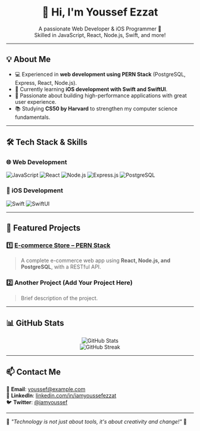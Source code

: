 <h1 align="center">👋 Hi, I'm Youssef Ezzat</h1>

<p align="center">
  A passionate Web Developer & iOS Programmer 🚀<br>
  Skilled in JavaScript, React, Node.js, Swift, and more!
</p>

---

## 💡 About Me  
- 💻 Experienced in **web development using PERN Stack** (PostgreSQL, Express, React, Node.js).  
- 🍏 Currently learning **iOS development with Swift and SwiftUI**.  
- 🎯 Passionate about building high-performance applications with great user experience.  
- 📚 Studying **CS50 by Harvard** to strengthen my computer science fundamentals.  

---

## 🛠️ Tech Stack & Skills  
### **🌐 Web Development**
![JavaScript](https://img.shields.io/badge/-JavaScript-F7DF1E?style=flat&logo=javascript&logoColor=black)
![React](https://img.shields.io/badge/-React-61DAFB?style=flat&logo=react&logoColor=black)
![Node.js](https://img.shields.io/badge/-Node.js-339933?style=flat&logo=node.js&logoColor=white)
![Express.js](https://img.shields.io/badge/-Express.js-000000?style=flat&logo=express&logoColor=white)
![PostgreSQL](https://img.shields.io/badge/-PostgreSQL-336791?style=flat&logo=postgresql&logoColor=white)

### **📱 iOS Development**
![Swift](https://img.shields.io/badge/-Swift-FA7343?style=flat&logo=swift&logoColor=white)
![SwiftUI](https://img.shields.io/badge/-SwiftUI-007AFF?style=flat&logo=apple&logoColor=white)

---

## 📌 Featured Projects  
### **1️⃣ [E-commerce Store – PERN Stack](https://github.com/iamyoussefezzat/store-pern_stack)**
> A complete e-commerce web app using **React, Node.js, and PostgreSQL**, with a RESTful API.

### **2️⃣ Another Project (Add Your Project Here)**
> Brief description of the project.

---

## 📊 GitHub Stats  

<p align="center">
  <img src="https://github-readme-stats.vercel.app/api?username=iamyoussefezzat&show_icons=true&theme=radical" alt="GitHub Stats">
  <br>
  <img src="https://github-readme-streak-stats.herokuapp.com/?user=iamyoussefezzat&theme=radical" alt="GitHub Streak">
</p>

---

## 📫 Contact Me  
📧 **Email**: youssef@example.com  
🔗 **LinkedIn**: [linkedin.com/in/iamyoussefezzat](https://www.linkedin.com/in/iamyoussefezzat)  
🐦 **Twitter**: [@iamyoussef](https://twitter.com/iamyoussef)  

---

🎯 *"Technology is not just about tools, it's about creativity and change!"* 🚀